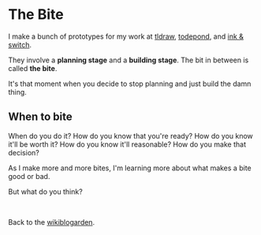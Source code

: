 # The Bite

I make a bunch of prototypes for my work at [tldraw](https://tldraw.com), [todepond](https://youtube.com/@todepond), and [ink & switch](https://inkandswitch.com).

They involve a **planning stage** and a **building stage**. The bit in between is called **the bite**.

It's that moment when you decide to stop planning and just build the damn thing.

## When to bite

When do you do it? How do you know that you're ready? How do you know it'll be worth it? How do you know it'll reasonable? How do you make that decision?

As I make more and more bites, I'm learning more about what makes a bite good or bad.

But what do you think?

<br>

Back to the [wikiblogarden](/wikiblogarden).

